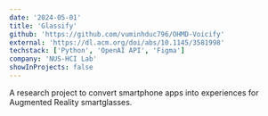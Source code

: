 ```yaml
---
date: '2024-05-01'
title: 'Glassify'
github: 'https://github.com/vuminhduc796/OHMD-Voicify'
external: 'https://dl.acm.org/doi/abs/10.1145/3581998'
techstack: ['Python', 'OpenAI API', 'Figma']
company: 'NUS-HCI Lab'
showInProjects: false
---
```


A research project to convert smartphone apps into experiences for Augmented Reality smartglasses.
